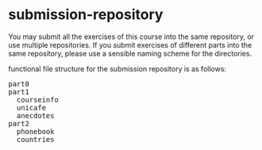 # submission-repository


You may submit all the exercises of this course into the same repository, or use multiple repositories. If you submit exercises of different parts into the same repository, please use a sensible naming scheme for the directories.

 functional file structure for the submission repository is as follows:

<pre>
part0
part1
  courseinfo
  unicafe
  anecdotes
part2
  phonebook
  countries
</pre>

